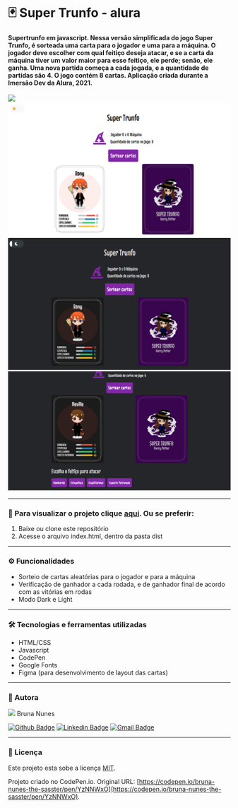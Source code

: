 # 🃏 Super Trunfo - alura

#### Supertrunfo em javascript. Nessa versão simplificada do jogo Super Trunfo, é sorteada uma carta para o jogador e uma para a máquina. O jogador deve escolher com qual feitiço deseja atacar, e se a carta da máquina tiver um valor maior para esse feitiço, ele perde; senão, ele ganha. Uma nova partida começa a cada jogada, e a quantidade de partidas são 4. O jogo contém 8 cartas. Aplicação criada durante a Imersão Dev da Alura, 2021.

<img src="https://www.alura.com.br/assets/img/imersoes/dev-2021/logo-imersao-mentalista.svg" width="180">
<img src="src/imgs/demonstracao.png">
<img src="src/imgs/demonstracao2.png">
<img src="src/imgs/demonstracao3.png">

---

### :eyes: Para visualizar o projeto clique <a href="https://bruna-nunes.github.io/alura-supertrunfo/dist/index.html">aqui<a>. Ou se preferir: 
1. Baixe ou clone este repositório
2. Acesse o arquivo index.html, dentro da pasta dist

---

### ⚙️ Funcionalidades

- Sorteio de cartas aleatórias para o jogador e para a máquina
- Verificação de ganhador a cada rodada, e de ganhador final de acordo com as vitórias em rodas
- Modo Dark e Light

---

### 🛠 Tecnologias e ferramentas utilizadas
- HTML/CSS
- Javascript
- CodePen
- Google Fonts
- Figma (para desenvolvimento de layout das cartas)

---

### 🦸 Autora

<img src="https://unavatar.now.sh/github/bruna-nunes" width="100">
Bruna Nunes


[![Github Badge](https://img.shields.io/badge/-Github-000?style=flat-square&logo=Github&logoColor=white&link=https://github.com/bruna-nunes)](https://github.com/bruna-nunes)
[![Linkedin Badge](https://img.shields.io/badge/-LinkedIn-blue?style=flat-square&logo=Linkedin&logoColor=white&link=https://www.linkedin.com/in/bruna-nunes-b33b5a176/)](https://www.linkedin.com/in/bruna-nunes-b33b5a176/)
[![Gmail Badge](https://img.shields.io/badge/-Gmail-c14438?style=flat-square&logo=Gmail&logoColor=white&link=mailto:brunanunes997@gmail.com)](mailto:brunanunes997@gmail.com)

---

### 📝 Licença

Este projeto esta sobe a licença [MIT](./license.txt).
 
Projeto criado no CodePen.io. Original URL: [https://codepen.io/bruna-nunes-the-sasster/pen/YzNNWxO](https://codepen.io/bruna-nunes-the-sasster/pen/YzNNWxO).

